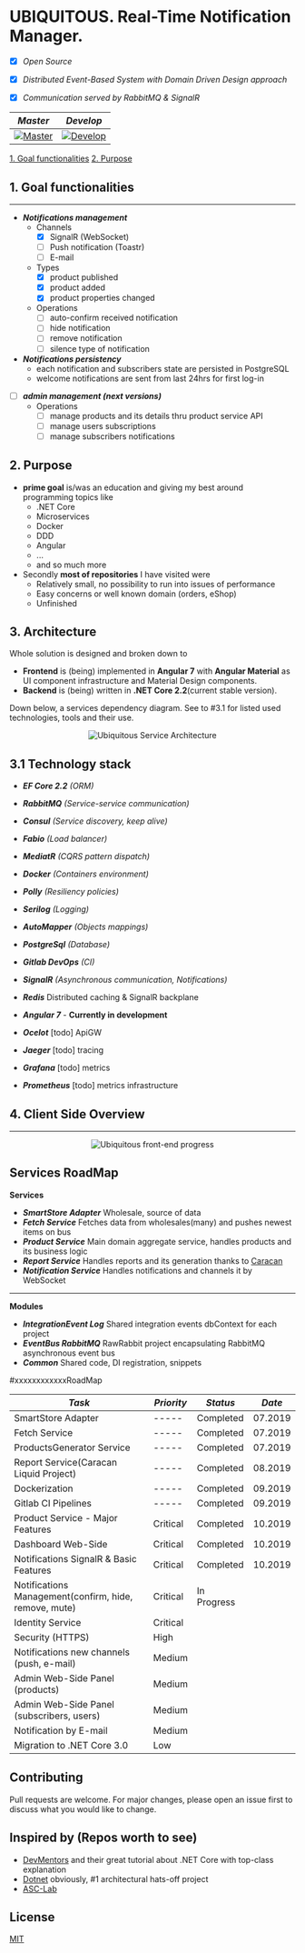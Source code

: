 # UBIQUITOUS. Real-Time Notification Manager.
- [x] _Open Source_
- [x] _Distributed Event-Based System with Domain Driven Design approach_
- [x] _Communication served by RabbitMQ & SignalR_


| *Master*  | *Develop* |
| --------- | --------- |
| [![Master](https://gitlab.com/Ruzanowski/ubiquitous/badges/master/build.svg)](https://gitlab.com/Ruzanowski/ubiquitous/badges/master/build.svg) | [![Develop](https://gitlab.com/Ruzanowski/ubiquitous/badges/develop/build.svg)](https://gitlab.com/Ruzanowski/ubiquitous/badges/develop/build.svg)

[1. Goal functionalities](#1goal-functionalities)
[2. Purpose](#2purpose)



## 1. Goal functionalities
----
-  ***Notifications management*** 
    - Channels
        * [x] SignalR (WebSocket)
        * [ ] Push notification (Toastr)
        * [ ] E-mail
    - Types
        * [x] product published
        * [x] product added
        * [x] product properties changed
    - Operations
        * [ ] auto-confirm received notification
        * [ ] hide notification
        * [ ] remove notification
        * [ ] silence type of notification
-  ***Notifications persistency*** 
    - each notification and subscribers state are persisted in PostgreSQL
    - welcome notifications are sent from last 24hrs for first log-in
* [ ] ***admin management (next versions)*** 
    - Operations 
        * [ ] manage products and its details thru product service API
        * [ ] manage users subscriptions
        * [ ] manage subscribers notifications

## 2. Purpose
- **prime goal** is/was an education and giving my best around programming topics like 
     - .NET Core
     - Microservices
     - Docker
     - DDD
     - Angular
     - ...
     - and so much more
- Secondly **most of repositories** I have visited were
    - Relatively small, no possibility to run into issues of performance
    - Easy concerns or well known domain (orders, eShop)
    - Unfinished
    
## 3. Architecture
Whole solution is designed and broken down to
   - **Frontend** is (being) implemented  in **Angular 7** with **Angular Material** as UI component infrastructure and Material Design components.
   - **Backend** is (being) written in **.NET Core 2.2**(current stable version). 

Down below, a services dependency diagram. See to #3.1 for listed used technologies, tools and their use.
    
<p align="center">
   <img alt="Ubiquitous Service Architecture" src="img/ubiquitous-architecture.png" />
</p>

## 3.1 Technology stack
- ***EF Core 2.2*** *(ORM)*
- ***RabbitMQ*** *(Service-service communication)*
- ***Consul*** *(Service discovery, keep alive)*
- ***Fabio*** *(Load balancer)*
- ***MediatR*** *(CQRS pattern dispatch)*
- ***Docker*** *(Containers environment)*
- ***Polly*** *(Resiliency policies)*
- ***Serilog*** *(Logging)*
- ***AutoMapper*** *(Objects mappings)*
- ***PostgreSql*** *(Database)*
- ***Gitlab DevOps*** *(CI)*
- ***SignalR*** *(Asynchronous communication, Notifications)*
- ***Redis*** Distributed caching & SignalR backplane

- ***Angular 7*** - **Currently in development**

- ***Ocelot*** [todo] ApiGW
- ***Jaeger*** [todo] tracing
- ***Grafana*** [todo] metrics
- ***Prometheus*** [todo] metrics infrastructure

## 4. Client Side Overview
-------

<p align="center">
   <img alt="Ubiquitous front-end progress" src="img/ubiquitous-current-state.png" />
</p>

**Services RoadMap**
-------
**Services**
- ***SmartStore Adapter*** Wholesale, source of data
- ***Fetch Service*** Fetches data from wholesales(many) and pushes newest items on bus
- ***Product Service*** Main domain aggregate service, handles products and its business logic
- ***Report Service*** Handles reports and its generation thanks to [Caracan](https://github.com/caracan-team)
- ***Notification Service*** Handles notifications and channels it by WebSocket
-------

**Modules**
- ***IntegrationEvent Log*** Shared integration events dbContext for each project
- ***EventBus RabbitMQ*** RawRabbit project encapsulating RabbitMQ asynchronous event bus
- ***Common*** Shared code, DI registration, snippets


#xxxxxxxxxxxxRoadMap

| *Task*  | *Priority* |*Status* | *Date* |
| ------- | ---------- | ------  | ------ |
|SmartStore Adapter|-----|Completed|07.2019|
|Fetch Service|-----|Completed|07.2019|
|ProductsGenerator Service|-----|Completed|07.2019|
|Report Service(Caracan Liquid Project)|-----|Completed|08.2019|
|Dockerization|-----|Completed|09.2019
|Gitlab CI Pipelines|-----|Completed|09.2019
|Product Service - Major Features|Critical|Completed|10.2019|
|Dashboard Web-Side| Critical|Completed|10.2019|
|Notifications SignalR & Basic Features|Critical|Completed|10.2019|
|Notifications Management(confirm, hide, remove, mute)|Critical|In Progress||
|Identity Service|Critical|||
|Security (HTTPS)|High|||
|Notifications new channels (push, e-mail)|Medium||
|Admin Web-Side Panel (products)|Medium|||
|Admin Web-Side Panel (subscribers, users)|Medium|||
|Notification by E-mail| Medium||
|Migration to .NET Core 3.0 |Low|||

## Contributing
Pull requests are welcome. For major changes, please open an issue first to discuss what you would like to change.


## Inspired by (Repos worth to see)
- [DevMentors](https://github.com/devmentors) and their great tutorial about .NET Core with top-class explanation
- [Dotnet](https://github.com/dotnet-architecture/eShopOnContainers) obviously, #1 architectural hats-off project
- [ASC-Lab](https://github.com/asc-lab/dotnetcore-microservices-poc) 

## License
[MIT](https://choosealicense.com/licenses/mit/)
